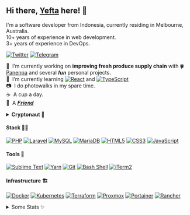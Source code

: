 ## Hi there, [Yefta](https://yefta.com) here! &#128075;

I'm a software developer from Indonesia, currently residing in Melbourne, Australia.<br />
10+ years of experience in web development.<br />
3+ years of experience in DevOps.

[![Twitter](https://img.shields.io/badge/Twitter-%2300acee.svg?&style=flat&logo=twitter&logoColor=white)](https://www.twitter.com/yeftasutanto)
[![Telegram](https://img.shields.io/badge/Telegram-%230088cc.svg?&style=flat&logo=telegram&logoColor=white)](https://t.me/ysutanto)

&#128301;&nbsp;&nbsp;I’m currently working on **improving fresh produce supply chain** with &#127808; [Panenpa](https://panenpa.com) and several 𝒇𝒖𝒏 personal projects.<br />
&#127793;&nbsp;&nbsp;I’m currently learning [![React](https://img.shields.io/badge/React-%2361DAFB?style=flat&logoColor=%23444&logo=react)](https://reactjs.org/) and [![TypeScript](https://img.shields.io/badge/TypeScript-%233178C6?style=flat&logoColor=%23FFF&logo=typescript)](https://www.typescriptlang.org/)<br />
&#128247;&nbsp;&nbsp;I do photowalks in my spare time.<br />
&#9749;&nbsp;&nbsp;A cup a day.<br />
&#129418;&nbsp;&nbsp;A [𝑭𝒓𝒊𝒆𝒏𝒅](https://www.youtube.com/watch?v=TFvBnUHBYvU)

<details>
  <summary><strong>Cryptonaut &#128640;</strong></summary>
   <em>(noun)</em> : Not to be confused with the coin portfolio tracker of the same name, consider this a portmanteau of the words cryptocurrencer and astronaut. It’s a special type of cryptocurrencer, one who explores the lesser visited galaxies of the cryptocurrency industry.
</details>

#### Stack &#128104;&#8205;&#128187;

[![PHP](https://img.shields.io/badge/PHP-%23adb3d2?style=flat&logoColor=%23333&logo=php)](https://www.php.net/)
[![Laravel](https://img.shields.io/badge/Laravel-%23ff2d20?style=flat&logoColor=%23FFF&logo=laravel)](https://laravel.com/)
[![MySQL](https://img.shields.io/badge/MySQL-%2300758f?style=flat&logoColor=%23FFF&logo=mysql)](https://www.mysql.com/)
[![MariaDB](https://img.shields.io/badge/MariaDB-%23003545?style=flat&logoColor=%23FFF&logo=mariadb)](https://www.mariadb.com/)
[![HTML5](https://img.shields.io/badge/HTML5-%23e34c26?style=flat&logoColor=%23FFF&logo=html5)](https://developer.mozilla.org/en-US/docs/Glossary/HTML5)
[![CSS3](https://img.shields.io/badge/CSS3-%231572b6?style=flat&logoColor=%23FFF&logo=css3)](https://developer.mozilla.org/en-US/docs/Web/CSS)
[![JavaScript](https://img.shields.io/badge/JavaScript-%23f0db4f?style=flat&logoColor=%23333&logo=javascript)](https://www.javascript.com/)

#### Tools &#128295;

[![Sublime Text](https://img.shields.io/badge/Sublime%20Text-%23ff9800?style=flat&logoColor=%23FFF&logo=sublime-text)](https://www.sublimetext.com/)
[![Yarn](https://img.shields.io/badge/Yarn-%232c8ebb?style=flat&logoColor=%23FFF&logo=yarn)](https://yarnpkg.com/)
[![Git](https://img.shields.io/badge/Git-%23f34f29?style=flat&logoColor=%23FFF&logo=git)](https://git-scm.com/)
[![Bash Shell](https://img.shields.io/badge/Bash-%234eaa25?style=flat&logoColor=%23FFF&logo=gnu-bash)](https://www.gnu.org/software/bash/)
[![iTerm2](https://img.shields.io/badge/iTerm2-%23000?style=flat&logoColor=%23FFF&logo=iterm2)](https://www.iterm2.com/)

#### Infrastructure &#127959;

[![Docker](https://img.shields.io/badge/Docker-%232496ed?style=flat&logoColor=%23FFF&logo=docker)](https://www.docker.com/)
[![Kubernetes](https://img.shields.io/badge/Kubernetes-%23326cE5?style=flat&logoColor=%23FFF&logo=kubernetes)](https://kubernetes.io/)
[![Terraform](https://img.shields.io/badge/Terraform-%237b42bc?style=flat&logoColor=%23FFF&logo=terraform)](https://www.terraform.io/)
[![Proxmox](https://img.shields.io/badge/Proxmox-%23e57000?style=flat&logoColor=%23FFF&logo=proxmox)](https://www.proxmox.com/en/)
[![Portainer](https://img.shields.io/badge/Portainer-%2313Bef9?style=flat&logoColor=%23FFF&logo=portainer)](https://www.portainer.io/)
[![Rancher](https://img.shields.io/badge/Rancher-%230075a8?style=flat&logoColor=%23FFF&logo=rancher)](https://rancher.com/)

<details>
  <summary>Some Stats &#10024;</summary>
  <a href="https://github.com/nevrending/github-readme-stats">
    <img height="160em" align="center" src="https://github-readme-stats.vercel.app/api?username=nevrending&show_icons=true&include_all_commits=true&count_private=true&theme=react" alt="NevREnding's GitHub stats" />
  </a>

  <a href="https://github.com/nevrending/github-readme-stats">
    <img height="160em" align="center" src="https://github-readme-stats.vercel.app/api/top-langs/?username=nevrending&layout=compact&theme=react&langs_count=6" alt="NevREnding's Top Lang stats" />
  </a>
  <img src="https://visitor-badge.glitch.me/badge?page_id=nevrending.nevrending" alt="Visitors Count Badge" />
</details>
